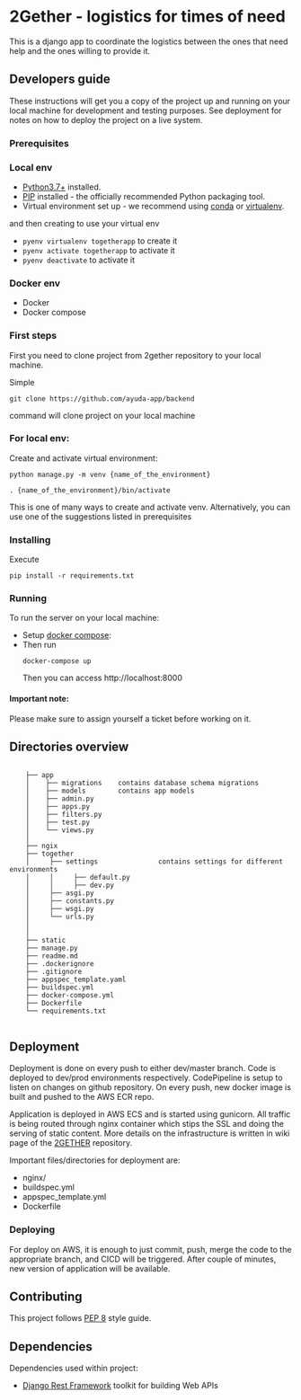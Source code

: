 # 2Gether - logistics for times of need

This is a django app to coordinate the logistics between the ones that need help and the ones willing to provide it.

## Developers guide

These instructions will get you a copy of the project up and running on your local machine for development and testing purposes. See deployment for notes on how to deploy the project on a live system.

### Prerequisites

### Local env
- [Python3.7+](https://www.python.org/downloads/) installed. 
- [PIP](https://pip.pypa.io/en/stable/installing/) installed - the officially recommended Python packaging tool.
- Virtual environment set up - we recommend using [conda](https://docs.conda.io/en/latest/) or [virtualenv](https://virtualenv.pypa.io/en/latest/).

and then creating to use your virtual env

* `pyenv virtualenv togetherapp` to create it
* `pyenv activate togetherapp` to activate it
* `pyenv deactivate` to activate it

### Docker env
- Docker
- Docker compose

 

### First steps
First you need to clone project from 2gether repository to your local machine. 

Simple 

```
git clone https://github.com/ayuda-app/backend
```
command will clone project on your local machine

### For local env:
Create and activate virtual environment:
```
python manage.py -m venv {name_of_the_environment}

. {name_of_the_environment}/bin/activate
```
This is one of many ways to create and activate venv. Alternatively, you can use one of the suggestions listed in prerequisites


### Installing

Execute

```
pip install -r requirements.txt
```

### Running
To run the server on your local machine:
- Setup [docker compose](https://docs.docker.com/compose):
- Then run 
    ```
    docker-compose up 
    ``` 
  Then you can access http://localhost:8000
  
#### Important note: 
Please make sure to assign yourself a ticket before working on it.

## Directories overview
```
    
    ├── app
    │    ├── migrations    contains database schema migrations   
    │    ├── models        contains app models
    │    ├── admin.py
    │    ├── apps.py
    │    ├── filters.py
    │    ├── test.py
    │    └── views.py
    │      
    ├── ngix
    ├── together
    │     ├── settings               contains settings for different environments
    │     │     ├── default.py
    │     │     ├── dev.py                  
    │     ├── asgi.py  
    │     ├── constants.py 
    │     ├── wsgi.py
    │     └── urls.py
    │
    │
    ├── static
    ├── manage.py
    ├── readme.md
    ├── .dockerignore
    ├── .gitignore
    ├── appspec_template.yaml
    ├── buildspec.yml
    ├── docker-compose.yml
    ├── Dockerfile
    └── requirements.txt
   
```


## Deployment


Deployment is done on every push to either dev/master branch. Code is deployed to dev/prod environments respectively. 
CodePipeline is setup to listen on changes on github repository. On every push, new docker image is built and pushed to the AWS ECR repo. 

Application is deployed in AWS ECS and is started using gunicorn. All traffic is being routed through nginx container which stips the SSL and doing the serving of static content. More details on the infrastructure is written in wiki page of the [2GETHER](https://github.com/ayuda-app/backend) repository. 

Important files/directories for deployment are:
- nginx/
- buildspec.yml
- appspec_template.yml
- Dockerfile

### Deploying

For deploy on AWS, it is enough to just commit, push, merge the code to the appropriate branch, and CICD will be triggered. After couple of minutes, new version of application will be available. 


## Contributing

This project follows [PEP 8](https://www.python.org/dev/peps/pep-0008/) style guide.

## Dependencies

Dependencies used within project:
- [Django Rest Framework](https://www.django-rest-framework.org/) toolkit for building Web APIs
